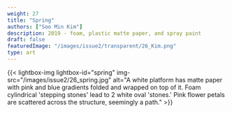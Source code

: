 ```yaml
---
weight: 27
title: "Spring"
authors: ["Soo Min Kim"]
description: 2019 - foam, plastic matte paper, and spray paint
draft: false
featuredImage: "/images/issue2/transparent/26_Kim.png"
type: art
---
```


{{< lightbox-img lightbox-id="spring" img-src="/images/issue2/26_spring.jpg" alt="A white platform has matte paper with pink and blue gradients folded and wrapped on top of it. Foam cylindrical 'stepping stones' lead to 2 white oval 'stones.' Pink flower petals are scattered across the structure, seemingly a path." >}}